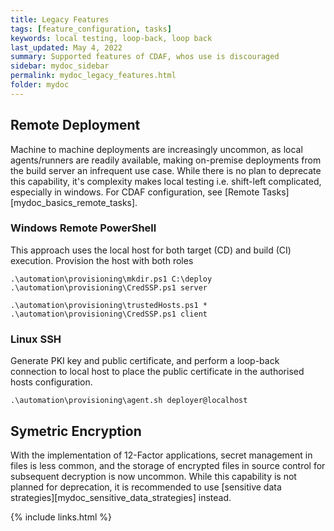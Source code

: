```yaml
---
title: Legacy Features
tags: [feature_configuration, tasks]
keywords: local testing, loop-back, loop back
last_updated: May 4, 2022
summary: Supported features of CDAF, whos use is discouraged
sidebar: mydoc_sidebar
permalink: mydoc_legacy_features.html
folder: mydoc
---
```


## Remote Deployment

Machine to machine deployments are increasingly uncommon, as local agents/runners are readily available, making on-premise deployments from the build server an infrequent use case. While there is no plan to deprecate this capability, it's complexity makes local testing i.e. shift-left complicated, especially in windows. For CDAF configuration, see [Remote Tasks][mydoc_basics_remote_tasks].

### Windows Remote PowerShell

This approach uses the local host for both target (CD) and build (CI) execution. Provision the host with both roles

    .\automation\provisioning\mkdir.ps1 C:\deploy
    .\automation\provisioning\CredSSP.ps1 server

    .\automation\provisioning\trustedHosts.ps1 *
    .\automation\provisioning\CredSSP.ps1 client

### Linux SSH

Generate PKI key and public certificate, and perform a loop-back connection to local host to place the public certificate in the authorised hosts configuration.

    .\automation\provisioning\agent.sh deployer@localhost

## Symetric Encryption

With the implementation of 12-Factor applications, secret management in files is less common, and the storage of encrypted files in source control for subsequent decryption is now uncommon. While this capability is not planned for deprecation, it is recommended to use [sensitive data strategies][mydoc_sensitive_data_strategies] instead.

{% include links.html %}

